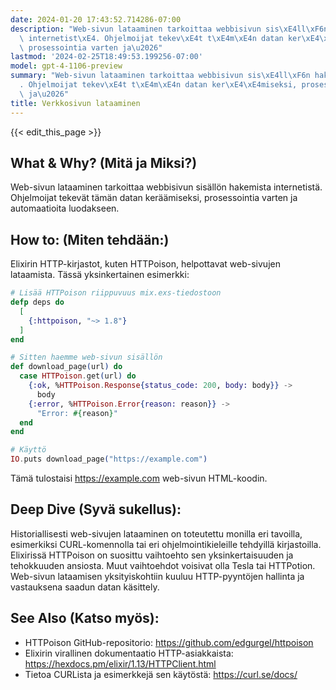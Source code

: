 ```yaml
---
date: 2024-01-20 17:43:52.714286-07:00
description: "Web-sivun lataaminen tarkoittaa webbisivun sis\xE4ll\xF6n hakemista\
  \ internetist\xE4. Ohjelmoijat tekev\xE4t t\xE4m\xE4n datan ker\xE4\xE4miseksi,\
  \ prosessointia varten ja\u2026"
lastmod: '2024-02-25T18:49:53.199256-07:00'
model: gpt-4-1106-preview
summary: "Web-sivun lataaminen tarkoittaa webbisivun sis\xE4ll\xF6n hakemista internetist\xE4\
  . Ohjelmoijat tekev\xE4t t\xE4m\xE4n datan ker\xE4\xE4miseksi, prosessointia varten\
  \ ja\u2026"
title: Verkkosivun lataaminen
---
```


{{< edit_this_page >}}

## What & Why? (Mitä ja Miksi?)
Web-sivun lataaminen tarkoittaa webbisivun sisällön hakemista internetistä. Ohjelmoijat tekevät tämän datan keräämiseksi, prosessointia varten ja automaatioita luodakseen.

## How to: (Miten tehdään:)
Elixirin HTTP-kirjastot, kuten HTTPoison, helpottavat web-sivujen lataamista. Tässä yksinkertainen esimerkki:

```elixir
# Lisää HTTPoison riippuvuus mix.exs-tiedostoon
defp deps do
  [
    {:httpoison, "~> 1.8"}
  ]
end

# Sitten haemme web-sivun sisällön
def download_page(url) do
  case HTTPoison.get(url) do
    {:ok, %HTTPoison.Response{status_code: 200, body: body}} ->
      body
    {:error, %HTTPoison.Error{reason: reason}} ->
      "Error: #{reason}"
  end
end

# Käyttö
IO.puts download_page("https://example.com")
```

Tämä tulostaisi https://example.com web-sivun HTML-koodin.

## Deep Dive (Syvä sukellus):
Historiallisesti web-sivujen lataaminen on toteutettu monilla eri tavoilla, esimerkiksi CURL-komennolla tai eri ohjelmointikieleille tehdyillä kirjastoilla. Elixirissä HTTPoison on suosittu vaihtoehto sen yksinkertaisuuden ja tehokkuuden ansiosta. Muut vaihtoehdot voisivat olla Tesla tai HTTPotion. Web-sivun lataamisen yksityiskohtiin kuuluu HTTP-pyyntöjen hallinta ja vastauksena saadun datan käsittely.

## See Also (Katso myös):
- HTTPoison GitHub-repositorio: https://github.com/edgurgel/httpoison
- Elixirin virallinen dokumentaatio HTTP-asiakkaista: https://hexdocs.pm/elixir/1.13/HTTPClient.html
- Tietoa CURLista ja esimerkkejä sen käytöstä: https://curl.se/docs/
